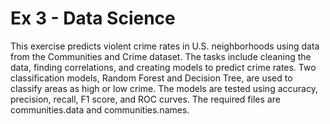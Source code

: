 # Ex 3 - Data Science 
This exercise predicts violent crime rates in U.S. neighborhoods using data from the Communities and Crime dataset. The tasks include cleaning the data, finding correlations, and creating models to predict crime rates. Two classification models, Random Forest and Decision Tree, are used to classify areas as high or low crime. The models are tested using accuracy, precision, recall, F1 score, and ROC curves. The required files are communities.data and communities.names.

